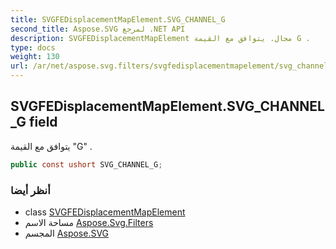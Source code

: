 ```yaml
---
title: SVGFEDisplacementMapElement.SVG_CHANNEL_G
second_title: Aspose.SVG لمرجع .NET API
description: SVGFEDisplacementMapElement مجال. يتوافق مع القيمة G .
type: docs
weight: 130
url: /ar/net/aspose.svg.filters/svgfedisplacementmapelement/svg_channel_g/
---
```

## SVGFEDisplacementMapElement.SVG_CHANNEL_G field

يتوافق مع القيمة "G" .

```csharp
public const ushort SVG_CHANNEL_G;
```

### أنظر أيضا

* class [SVGFEDisplacementMapElement](../)
* مساحة الاسم [Aspose.Svg.Filters](../../svgfedisplacementmapelement/)
* المجسم [Aspose.SVG](../../../)


